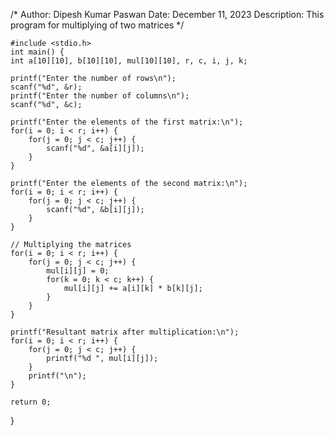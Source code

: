 /*
  Author: Dipesh Kumar Paswan
  Date: December 11, 2023
  Description: This program for multiplying of two matrices 
*/

    #include <stdio.h>
    int main() {
    int a[10][10], b[10][10], mul[10][10], r, c, i, j, k;
    
    printf("Enter the number of rows\n");
    scanf("%d", &r);
    printf("Enter the number of columns\n");
    scanf("%d", &c);

    printf("Enter the elements of the first matrix:\n");
    for(i = 0; i < r; i++) {
        for(j = 0; j < c; j++) {
            scanf("%d", &a[i][j]);
        }
    }

    printf("Enter the elements of the second matrix:\n");
    for(i = 0; i < r; i++) {
        for(j = 0; j < c; j++) {
            scanf("%d", &b[i][j]);
        }
    }

    // Multiplying the matrices
    for(i = 0; i < r; i++) {
        for(j = 0; j < c; j++) {
            mul[i][j] = 0;
            for(k = 0; k < c; k++) {
                mul[i][j] += a[i][k] * b[k][j];
            }
        }
    }

    printf("Resultant matrix after multiplication:\n");
    for(i = 0; i < r; i++) {
        for(j = 0; j < c; j++) {
            printf("%d ", mul[i][j]);
        }
        printf("\n");
    }

    return 0;
}


